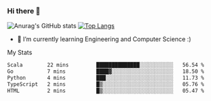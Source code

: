 ### Hi there 👋

![Anurag's GitHub stats](https://github-readme-stats.vercel.app/api?username=MatteoIorio11&show_icons=true&theme=dark) 
[![Top Langs](https://github-readme-stats.vercel.app/api/top-langs/?username=MatteoIorio11&theme=dark)](https://github.com/MatteoIorio11/github-readme-stats)

- 🌱 I’m currently learning Engineering and Computer Science :)

<!--
**MatteoIorio11/MatteoIorio11** is a ✨ _special_ ✨ repository because its `README.md` (this file) appears on your GitHub profile.

Here are some ideas to get you started:

- 🔭 I’m currently working on ...
- 🌱 I’m currently learning ...
- 👯 I’m looking to collaborate on ...
- 🤔 I’m looking for help with ...
- 💬 Ask me about ...
- 📫 How to reach me: ...
- 😄 Pronouns: ...
- ⚡ Fun fact: ...
-->
My Stats
<!--START_SECTION:waka-->

```txt
Scala        22 mins         ██████████████░░░░░░░░░░░   56.54 %
Go           7 mins          ████▓░░░░░░░░░░░░░░░░░░░░   18.50 %
Python       4 mins          ███░░░░░░░░░░░░░░░░░░░░░░   11.73 %
TypeScript   2 mins          █▒░░░░░░░░░░░░░░░░░░░░░░░   05.76 %
HTML         2 mins          █▒░░░░░░░░░░░░░░░░░░░░░░░   05.47 %
```

<!--END_SECTION:waka-->
